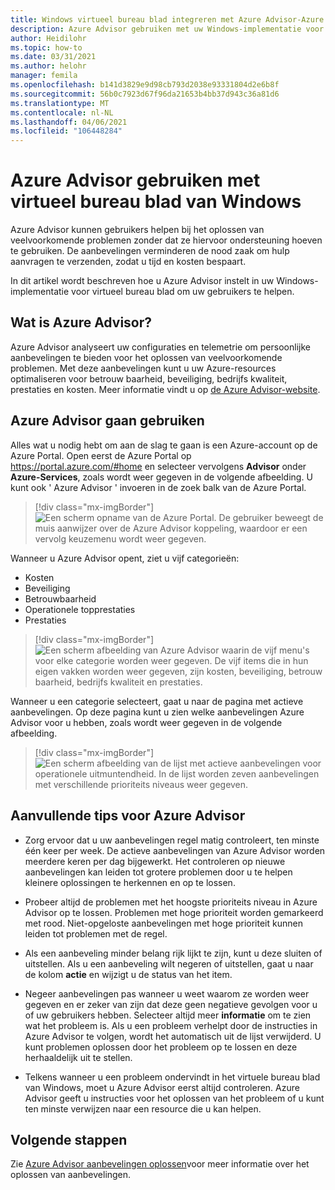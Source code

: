 ```yaml
---
title: Windows virtueel bureau blad integreren met Azure Advisor-Azure
description: Azure Advisor gebruiken met uw Windows-implementatie voor virtueel bureau blad.
author: Heidilohr
ms.topic: how-to
ms.date: 03/31/2021
ms.author: helohr
manager: femila
ms.openlocfilehash: b141d3829e9d98cb793d2038e93331804d2e6b8f
ms.sourcegitcommit: 56b0c7923d67f96da21653b4bb37d943c36a81d6
ms.translationtype: MT
ms.contentlocale: nl-NL
ms.lasthandoff: 04/06/2021
ms.locfileid: "106448284"
---
```

# <a name="use-azure-advisor-with-windows-virtual-desktop"></a>Azure Advisor gebruiken met virtueel bureau blad van Windows

Azure Advisor kunnen gebruikers helpen bij het oplossen van veelvoorkomende problemen zonder dat ze hiervoor ondersteuning hoeven te gebruiken. De aanbevelingen verminderen de nood zaak om hulp aanvragen te verzenden, zodat u tijd en kosten bespaart.

In dit artikel wordt beschreven hoe u Azure Advisor instelt in uw Windows-implementatie voor virtueel bureau blad om uw gebruikers te helpen.

## <a name="what-is-azure-advisor"></a>Wat is Azure Advisor?

Azure Advisor analyseert uw configuraties en telemetrie om persoonlijke aanbevelingen te bieden voor het oplossen van veelvoorkomende problemen. Met deze aanbevelingen kunt u uw Azure-resources optimaliseren voor betrouw baarheid, beveiliging, bedrijfs kwaliteit, prestaties en kosten. Meer informatie vindt u op [de Azure Advisor-website](https://azure.microsoft.com/services/advisor/).

## <a name="how-to-start-using-azure-advisor"></a>Azure Advisor gaan gebruiken

Alles wat u nodig hebt om aan de slag te gaan is een Azure-account op de Azure Portal. Open eerst de Azure Portal op <https://portal.azure.com/#home> en selecteer vervolgens **Advisor** onder **Azure-Services**, zoals wordt weer gegeven in de volgende afbeelding. U kunt ook ' Azure Advisor ' invoeren in de zoek balk van de Azure Portal.

> [!div class="mx-imgBorder"]
> ![Een scherm opname van de Azure Portal. De gebruiker beweegt de muis aanwijzer over de Azure Advisor koppeling, waardoor er een vervolg keuzemenu wordt weer gegeven.](media/azure-advisor.png)

Wanneer u Azure Advisor opent, ziet u vijf categorieën:

- Kosten
- Beveiliging
- Betrouwbaarheid
- Operationele topprestaties
- Prestaties

> [!div class="mx-imgBorder"]
> ![Een scherm afbeelding van Azure Advisor waarin de vijf menu's voor elke categorie worden weer gegeven. De vijf items die in hun eigen vakken worden weer gegeven, zijn kosten, beveiliging, betrouw baarheid, bedrijfs kwaliteit en prestaties.](media/advisor-categories.png)

Wanneer u een categorie selecteert, gaat u naar de pagina met actieve aanbevelingen. Op deze pagina kunt u zien welke aanbevelingen Azure Advisor voor u hebben, zoals wordt weer gegeven in de volgende afbeelding.

> [!div class="mx-imgBorder"]
> ![Een scherm afbeelding van de lijst met actieve aanbevelingen voor operationele uitmuntendheid. In de lijst worden zeven aanbevelingen met verschillende prioriteits niveaus weer gegeven.](media/active-suggestions.png)

## <a name="additional-tips-for-azure-advisor"></a>Aanvullende tips voor Azure Advisor

- Zorg ervoor dat u uw aanbevelingen regel matig controleert, ten minste één keer per week. De actieve aanbevelingen van Azure Advisor worden meerdere keren per dag bijgewerkt. Het controleren op nieuwe aanbevelingen kan leiden tot grotere problemen door u te helpen kleinere oplossingen te herkennen en op te lossen.

- Probeer altijd de problemen met het hoogste prioriteits niveau in Azure Advisor op te lossen. Problemen met hoge prioriteit worden gemarkeerd met rood. Niet-opgeloste aanbevelingen met hoge prioriteit kunnen leiden tot problemen met de regel.

- Als een aanbeveling minder belang rijk lijkt te zijn, kunt u deze sluiten of uitstellen. Als u een aanbeveling wilt negeren of uitstellen, gaat u naar de kolom **actie** en wijzigt u de status van het item.

- Negeer aanbevelingen pas wanneer u weet waarom ze worden weer gegeven en er zeker van zijn dat deze geen negatieve gevolgen voor u of uw gebruikers hebben. Selecteer altijd meer **informatie** om te zien wat het probleem is. Als u een probleem verhelpt door de instructies in Azure Advisor te volgen, wordt het automatisch uit de lijst verwijderd. U kunt problemen oplossen door het probleem op te lossen en deze herhaaldelijk uit te stellen.

- Telkens wanneer u een probleem ondervindt in het virtuele bureau blad van Windows, moet u Azure Advisor eerst altijd controleren. Azure Advisor geeft u instructies voor het oplossen van het probleem of u kunt ten minste verwijzen naar een resource die u kan helpen.

## <a name="next-steps"></a>Volgende stappen

Zie [Azure Advisor aanbevelingen oplossen](azure-advisor-recommendations.md)voor meer informatie over het oplossen van aanbevelingen.
